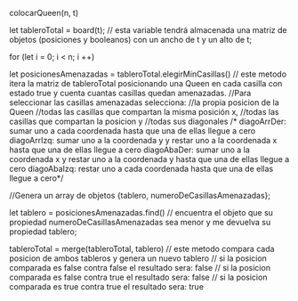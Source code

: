 colocarQueen(n, t)

let tableroTotal = board(t); // esta variable tendrá almacenada una matriz de objetos (posiciones y booleanos) con un ancho de t y un alto de t;

for (let i = 0; i < n; i ++)

let posicionesAmenazadas = tableroTotal.elegirMinCasillas() // este metodo itera la matriz de tableroTotal posicionando una Queen en cada casilla con estado true y cuenta cuantas casillas quedan amenazadas. 
//Para seleccionar las casillas amenazadas selecciona:
	//la propia posicion de la Queen
	//todas las casillas que compartan la misma posición x, 
	//todas las casillas que compartan la posicion y 
	//todas sus diagonales
	/*	   diagoArrDer: sumar uno a cada coordenada  hasta que una de ellas llegue a cero
		   diagoArrIzq: sumar uno a la coordenada y y restar uno a la coordenada x hasta que una de ellas 					llegue a cero
		   diagoAbaDer: sumar uno a la coordenada x y restar uno a la coordenada y hasta que una de ellas 					llegue a cero
		   diagoAbaIzq: restar uno a cada coordenada  hasta que una de ellas llegue a cero*/

//Genera un array de objetos {tablero, numeroDeCasillasAmenazadas};

let tablero = posicionesAmenazadas.find() // encuentra el objeto que su propiedad numeroDeCasillasAmenazadas sea 						     menor y me devuelva su propiedad tablero;

tableroTotal = merge(tableroTotal, tablero) // este metodo compara cada posicion de ambos tableros y genera un nuevo tablero
	// si la posicion comparada es false contra false el resultado sera: false
	// si la posicion comparada es false contra true el resultado sera: false
	// si la posicion comparada es true contra true el resultado sera: true
